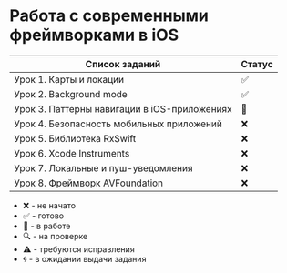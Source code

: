 # Работа с современными фреймворками в iOS

| Список заданий                               | Статус             |
| -------------------------------------------- | ------------------ |
| Урок 1. Карты и локации                      | :white_check_mark: |
| Урок 2. Background mode                      | :white_check_mark: |
| Урок 3. Паттерны навигации в iOS-приложениях | :memo:             |
| Урок 4. Безопасность мобильных приложений    | :x:                |
| Урок 5. Библиотека RxSwift                   | :x:                |
| Урок 6. Xcode Instruments                    | :x:                |
| Урок 7. Локальные и пуш-уведомления          | :x:                |
| Урок 8. Фреймворк AVFoundation               | :x:                |

-   :x: - не начато
-   :white_check_mark: - готово
-   :memo: - в работе
-   :mag: - на проверке
-   :warning: - требуются исправления
-   :cyclone: - в ожидании выдачи задания
